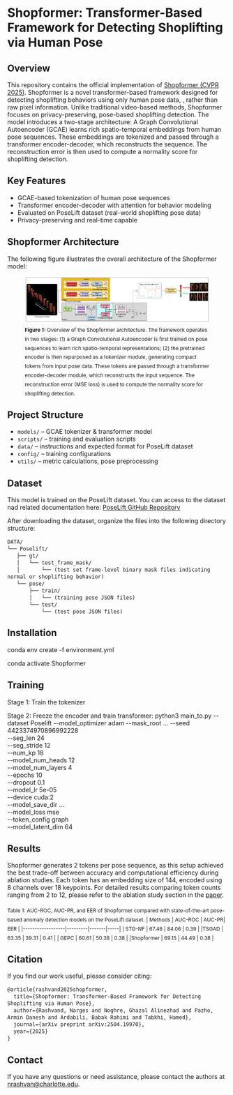 # Shopformer: Transformer-Based Framework for Detecting Shoplifting via Human Pose
## Overview

This repository contains the official implementation of [Shopformer (CVPR 2025)](https://arxiv.org/abs/2504.19970). Shopformer is a novel transformer-based framework designed for detecting shoplifting behaviors using only human pose data, , rather than raw pixel information. Unlike traditional video-based methods, Shopformer focuses on privacy-preserving, pose-based shoplifting detection. The model introduces a two-stage architecture: A Graph Convolutional Autoencoder (GCAE) learns rich spatio-temporal embeddings from human pose sequences. These embeddings are tokenized and passed through a transformer encoder-decoder, which reconstructs the sequence. The reconstruction error is then used to compute a normality score for shoplifting detection.

## Key Features

- GCAE-based tokenization of human pose sequences
- Transformer encoder-decoder with attention for behavior modeling
- Evaluated on PoseLift dataset (real-world shoplifting pose data)
- Privacy-preserving and real-time capable
  
## Shopformer Architecture
The following figure illustrates the overall architecture of the Shopformer model:
<figure>
  <img src="Images/Shopformer.png" alt="Shopformer Architecture" width="1300"/>
  <figcaption><sub><b>Figure 1:</b> Overview of the Shopformer architecture. The framework operates in two stages: (1) a Graph Convolutional Autoencoder is first trained on pose sequences to learn rich spatio-temporal representations; (2) the pretrained encoder is then repurposed as a tokenizer module, generating compact tokens from input pose data. These tokens are passed through a transformer encoder-decoder module, which reconstructs the input sequence. The reconstruction error (MSE loss) is used to compute the normality score for shoplifting detection.</figcaption>
  </sub></figure>


  ## Project Structure

- `models/` – GCAE tokenizer & transformer model
- `scripts/` – training and evaluation scripts
- `data/` – instructions and expected format for PoseLift dataset
- `config/` – training configurations
- `utils/` – metric calculations, pose preprocessing

## Dataset
This model is trained on the PoseLift dataset. You can access to the dataset nad related documentation here: 
 [PoseLift GitHub Repository](https://github.com/TeCSAR-UNCC/PoseLift)

 After downloading the dataset, organize the files into the following directory structure: 
 ```
DATA/
└── Poselift/
    ├── gt/
    │   └── test_frame_mask/
    │       └── (test set frame-level binary mask files indicating normal or shoplifting behavior)
    └── pose/
        ├── train/
        │   └── (training pose JSON files)
        └── test/
            └── (test pose JSON files)
```


## Installation
conda env create -f environment.yml

conda activate Shopformer

 ## Training
Stage 1: Train the tokenizer 


Stage 2: Freeze the encoder and train transformer:
python3 main_to.py --dataset Poselift --model_optimizer adam --mask_root ... --seed 4423374970896992228 \
  --seg_len 24 \
  --seg_stride 12 \
  --num_kp 18 \
  --model_num_heads 12 \
  --model_num_layers 4 \
  --epochs 10 \
  --dropout 0.1 \
  --model_lr 5e-05 \
  --device cuda:2 \
  --model_save_dir ... \
  --model_loss mse \
  --token_config graph \
  --model_latent_dim 64


## Results
Shopformer generates 2 tokens per pose sequence, as this setup achieved the best trade-off between accuracy and computational efficiency during ablation studies. Each token has an embedding size of 144, encoded using 8 channels over 18 keypoints. For detailed results comparing token counts ranging from 2 to 12, please refer to the ablation study section in the [paper](https://arxiv.org/abs/2504.19970).



<sub> Table 1: AUC-ROC, AUC-PR, and EER of Shopformer compared with state-of-the-art pose-based anomaly detection models on the PoseLift dataset.
| Methods          | AUC-ROC | AUC-PR| EER |
|------------------|---------|-------|-----|
| STG-NF         |    67.46   | 84.06        | 0.39   |
|TSGAD           |   63.35    |  39.31       | 0.41    |
| GEPC          |   60.61    |  50.38       | 0.38  |
|Shopformer    |  69.15  | 44.49 | 0.38 |



## Citation
If you find our work useful, please consider citing: 

```bibetex
@article{rashvand2025shopformer,
  title={Shopformer: Transformer-Based Framework for Detecting Shoplifting via Human Pose},
  author={Rashvand, Narges and Noghre, Ghazal Alinezhad and Pazho, Armin Danesh and Ardabili, Babak Rahimi and Tabkhi, Hamed},
  journal={arXiv preprint arXiv:2504.19970},
  year={2025}
}
```

## Contact
If you have any questions or need assistance, please contact the authors at nrashvan@charlotte.edu.
